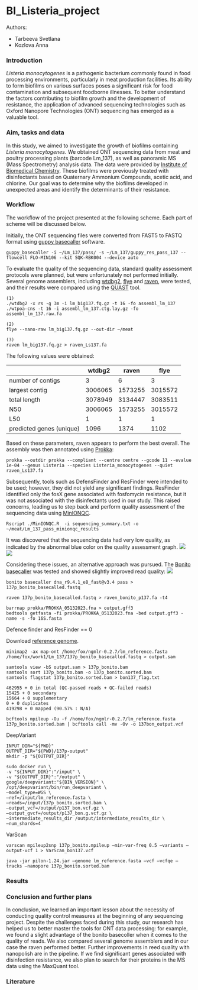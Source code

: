 # BI_Listeria_project
Authors: 
- Tarbeeva Svetlana
- Kozlova Anna

### Introduction
*Listeria monocytogenes* is a pathogenic bacterium commonly found in food processing environments, particularly in meat production facilities. Its ability to form biofilms on various surfaces poses a significant risk for food contamination and subsequent foodborne illnesses. To better understand the factors contributing to biofilm growth and the development of resistance, the application of advanced sequencing technologies such as Oxford Nanopore Technologies (ONT) sequencing has emerged as a valuable tool. 

### Aim, tasks and data
In this study, we aimed to investigate the growth of biofilms containing *Listeria monocytogenes*. We obtained ONT sequencing data from meat and poultry processing plants (barcode Lm_137), as well as panoramic MS (Mass Spectrometry) analysis data. The data were provided by [Institute of Biomedical Chemistry](https://www.ibmc.msk.ru/). These biofilms were previously treated with disinfectants based on Quaternary Ammonium Compounds, acetic acid, and chlorine. Our goal was to determine why the biofilms developed in unexpected areas and identify the determinants of their resistance.

### Workflow
The workflow of the project presented at the following scheme. Each part of scheme will be discussed below.

Initially, the ONT sequencing files were converted from FAST5 to FASTQ format using [guppy basecaller](https://timkahlke.github.io/LongRead_tutorials/BS_G.html) software. 
```
guppy_basecaller -i ~/Lm_137/pass/ -s ~/Lm_137/guppy_res_pass_137 --flowcell FLO-MIN106 --kit SQK-RBK004 --device auto
```
To evaluate the quality of the sequencing data, standard quality assessment protocols were planned, but were unfortunately not performed initially. 
Several genome assemblers, including [wtdbg2](https://github.com/ruanjue/wtdbg2), [flye](https://github.com/fenderglass/Flye) and [raven](https://github.com/lbcb-sci/raven), were tested, and their results were compared using the [QUAST](https://github.com/ablab/quast) tool.

```
(1)
./wtdbg2 -x rs -g 3m -i lm_big137.fq.gz -t 16 -fo assembl_lm_137
./wtpoa-cns -t 16 -i assembl_lm_137.ctg.lay.gz -fo assembl_lm_137.raw.fa

(2)
flye --nano-raw lm_big137.fq.gz --out-dir ~/meat

(3)
raven lm_big137.fq.gz > raven_Ls137.fa
```
The following values were obtained:

|                          | wtdbg2  | raven   | flye    |
|--------------------------|---------|---------|---------|
| number of contigs        | 3       | 6       | 3       |
| largest contig           | 3006065 | 1573255 | 3015572 |
| total length             | 3078949 | 3134447 | 3083511 |
| N50                      | 3006065 | 1573255 | 3015572 |
| L50                      | 1       | 1       | 1       |
| predicted genes (unique) | 1096    | 1374    | 1102    |

Based on these parameters, raven appears to perform the best overall. The assembly was then annotated using [Prokka](https://github.com/tseemann/prokka):

```
prokka --outdir prokka --compliant --centre centre --gcode 11 --evalue 1e-04 --genus Listeria --species Listeria_monocytogenes --quiet raven_Ls137.fa
```
Subsequently, tools such as DefensFinder and ResFinder were intended to be used; however, they did not yield any significant findings. ResFinder identified only the fosX gene associated with fosfomycin resistance, but it was not associated with the disinfectants used in our study. This raised concerns, leading us to step back and perform quality assessment of the sequencing data using [MinIONQC](https://github.com/roblanf/minion_qc).

```
Rscript ./MinIONQC.R  -i sequencing_summary.txt -o ~/meat/Lm_137_pass_minionqc_results 
```

It was discovered that the sequencing data had very low quality, as indicated by the abnormal blue color on the quality assessment graph.
![](Quality1.png)
![](Quality2.png)

Considering these issues, an alternative approach was pursued. The [Bonito basecaller](https://github.com/nanoporetech/bonito) was tested and showed slightly improved read quality:
![](MeanQ.png)

```
bonito basecaller dna_r9.4.1_e8_fast@v3.4 pass > 137p_bonito_basecalled.fastq
```
```
raven 137p_bonito_basecalled.fastq > raven_bonito_p137.fa -t4
```

```
barrnap prokka/PROKKA_05132023.fna > output.gff3
bedtools getfasta -fi prokka/PROKKA_05132023.fna -bed output.gff3 -name -s -fo 16S.fasta
```
Defence finder and ResFinder == 0

Download [reference genome](https://www.ncbi.nlm.nih.gov/genome/159?genome_assembly_id=159660). 

```
minimap2 -ax map-ont /home/fox/ngmlr-0.2.7/lm_reference.fasta /home/fox/work1/Lm_137/137p_bonito_basecalled.fastq > output.sam
```

```
samtools view -bS output.sam > 137p_bonito.bam
samtools sort 137p_bonito.bam -o 137p_bonito.sorted.bam
samtools flagstat 137p_bonito.sorted.bam > bon137_flag.txt
```

```
462955 + 0 in total (QC-passed reads + QC-failed reads)
15425 + 0 secondary
15664 + 0 supplementary
0 + 0 duplicates
419298 + 0 mapped (90.57% : N/A)
```

```
bcftools mpileup -Ou -f /home/fox/ngmlr-0.2.7/lm_reference.fasta 137p_bonito.sorted.bam | bcftools call -mv -Ov -o 137bon_output.vcf
```

DeepVariant
```
INPUT_DIR="${PWD}"
OUTPUT_DIR="${PWD}/137p-output"
mkdir -p "${OUTPUT_DIR}"

sudo docker run \
-v "${INPUT_DIR}":"/input" \
-v "${OUTPUT_DIR}":"/output" \
google/deepvariant:"${BIN_VERSION}" \
/opt/deepvariant/bin/run_deepvariant \
—model_type=WGS \
—ref=/input/lm_reference.fasta \
—reads=/input/137p_bonito.sorted.bam \
—output_vcf=/output/p137_bon.vcf.gz \
—output_gvcf=/output/p137_bon.g.vcf.gz \
—intermediate_results_dir /output/intermediate_results_dir \
—num_shards=4
```

VarScan 

```
varscan mpileup2snp 137p_bonito.mpileup —min-var-freq 0.5 —variants —output-vcf 1 > VarScan_bon137.vcf
```

```
java -jar pilon-1.24.jar —genome lm_reference.fasta —vcf —vcfqe —tracks —nanopore 137p_bonito.sorted.bam
```


### Results

### Conclusion and further plans
In conclusion, we learned an important lesson about the necessity of conducting quality control measures at the beginning of any sequencing project. Despite the challenges faced during this study, our research has helped us to better master the tools for ONT data processing: for example, we found a slight advantage of the bonito basecoller when it comes to the quality of reads.  We also compared several genome assemblers and in our case the raven performed better.
Further improvements in reed quality with nanopolish are in the pipeline. If we find significant genes associated with disinfection resistance, we also plan to search for their proteins in the MS data using the MaxQuant tool. 






### Literature

